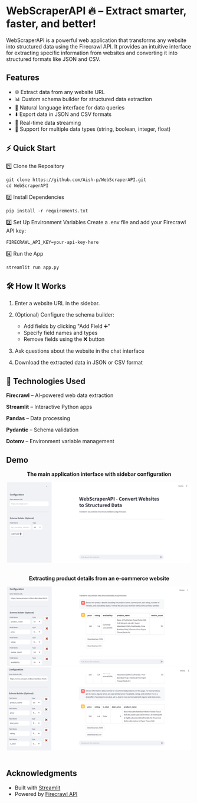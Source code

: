 # WebScraperAPI 🔥 – Extract smarter, faster, and better! 

WebScraperAPI is a powerful web application that transforms any website into structured data using the Firecrawl API. It provides an intuitive interface for extracting specific information from websites and converting it into structured formats like JSON and CSV.

## Features

- 🌐 Extract data from any website URL
- 📊 Custom schema builder for structured data extraction
- 💬 Natural language interface for data queries
- ⬇️ Export data in JSON and CSV formats
- 🔄 Real-time data streaming
- 🎯 Support for multiple data types (string, boolean, integer, float)


## ⚡ Quick Start

1️⃣ Clone the Repository
  ```
  git clone https://github.com/Aish-p/WebScraperAPI.git
  cd WebScraperAPI
  ```

2️⃣ Install Dependencies
  ```
  pip install -r requirements.txt
  ```

3️⃣ Set Up Environment Variables
  Create a .env file and add your Firecrawl API key:
  ```
  FIRECRAWL_API_KEY=your-api-key-here
  ```

4️⃣ Run the App
  ```
  streamlit run app.py
  ```


## 🛠 How It Works

1. Enter a website URL in the sidebar.

2. (Optional) Configure the schema builder:
   * Add fields by clicking "Add Field ➕"
   * Specify field names and types
   * Remove fields using the ❌ button

3. Ask questions about the website in the chat interface

4. Download the extracted data in JSON or CSV format


## 🔗 Technologies Used

**Firecrawl** – AI-powered web data extraction

**Streamlit** – Interactive Python apps

**Pandas** – Data processing

**Pydantic** – Schema validation

**Dotenv** – Environment variable management


## Demo

<div align="center">
  <p><strong>The main application interface with sidebar configuration</strong></p>
  <img src="/screenshots/main_interface.PNG" alt="Main Interface" width="500">
</div>
<br>

<div align="center">
  <p><strong>Extracting product details from an e-commerce website</strong></p>
  <img src="/screenshots/product_query1.PNG" alt="Product Query" width="500">
  <br>
  <img src="/screenshots/product_query2.PNG" alt="Product Query" width="500">
</div>
<br>


## Acknowledgments

- Built with [Streamlit](https://streamlit.io/)
- Powered by [Firecrawl API](https://firecrawl.com/)
